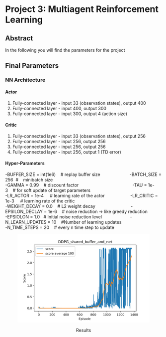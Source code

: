 [//]: # (Image References)

[image1]: https://user-images.githubusercontent.com/10624937/42135619-d90f2f28-7d12-11e8-8823-82b970a54d7e.gif "Trained Agent"

# Project 3: Multiagent Reinforcement Learning

## Abstract
In the following you will find the parameters for the project


## Final Parameters
### NN Architecture
#### Actor 
1. Fully-connected layer - input 33 (observation states), output 400
2. Fully-connected layer - input 400, output 300
3. Fully-connected layer - input 300, output 4 (action size)

#### Critic
1. Fully-connected layer - input 33 (observation states), output 256
2. Fully-connected layer - input 256, output 256
4. Fully-connected layer - input 256, output 256
3. Fully-connected layer - input 256, output 1 (TD error)

#### Hyper-Parameters
-BUFFER_SIZE = int(1e6)&nbsp;&nbsp;&nbsp;&nbsp;# replay buffer size  &nbsp;&nbsp;&nbsp;&nbsp;&nbsp;&nbsp;&nbsp;&nbsp;&nbsp;&nbsp;&nbsp;&nbsp;&nbsp;&nbsp;&nbsp;&nbsp;&nbsp;&nbsp;&nbsp;&nbsp;&nbsp;&nbsp;&nbsp;-BATCH_SIZE = 256 &nbsp;#&nbsp;&nbsp;&nbsp; minibatch size<br />
-GAMMA = 0.99&nbsp;&nbsp;&nbsp;&nbsp;# discount factor     &nbsp;&nbsp; &nbsp;&nbsp;&nbsp;&nbsp;&nbsp;&nbsp;&nbsp;&nbsp;&nbsp;&nbsp;&nbsp;&nbsp;&nbsp;&nbsp;&nbsp;&nbsp;&nbsp;&nbsp;&nbsp;&nbsp;&nbsp;&nbsp;&nbsp;&nbsp;&nbsp;&nbsp;&nbsp;&nbsp;&nbsp;&nbsp;&nbsp; &nbsp;&nbsp;&nbsp;&nbsp;&nbsp;&nbsp;&nbsp;  -TAU = 1e-3&nbsp;&nbsp;&nbsp;&nbsp;# for soft update of target parameters<br />
-LR_ACTOR = 1e-4 &nbsp;&nbsp;&nbsp;&nbsp;# learning rate of the actor &nbsp;&nbsp;&nbsp;&nbsp;&nbsp;&nbsp;&nbsp;&nbsp;&nbsp;&nbsp;&nbsp;&nbsp;&nbsp;&nbsp;&nbsp;&nbsp;&nbsp;&nbsp;&nbsp; -LR_CRITIC = 1e-3 &nbsp;&nbsp;&nbsp;&nbsp;# learning rate of the critic<br />
-WEIGHT_DECAY = 0.0&nbsp;&nbsp;&nbsp;&nbsp;# L2 weight decay&nbsp;&nbsp;&nbsp;&nbsp;&nbsp;&nbsp;&nbsp;&nbsp;&nbsp;&nbsp;&nbsp;&nbsp;&nbsp;&nbsp; &nbsp;&nbsp;&nbsp;&nbsp;&nbsp;&nbsp;&nbsp;&nbsp;&nbsp;&nbsp;&nbsp;&nbsp;&nbsp;&nbsp;-EPSILON_DECLAY = 1e-6&nbsp;&nbsp;&nbsp;&nbsp;# noise reduction -> like greedy reduction<br />
-EPSIOLON       = 1.0&nbsp;&nbsp;&nbsp;# Initial noise reduction level&nbsp;&nbsp;&nbsp;&nbsp;&nbsp;&nbsp;&nbsp;&nbsp;&nbsp;&nbsp;&nbsp;&nbsp;&nbsp;&nbsp;&nbsp;&nbsp;&nbsp;&nbsp;&nbsp; &nbsp;&nbsp;&nbsp;-N_LEARN_UPDATES = 10&nbsp;&nbsp;&nbsp; #Number of learning updates<br />
-N_TIME_STEPS    = 20&nbsp;&nbsp;&nbsp;&nbsp;# every n time step to update<br />


<figure>
 <img src="./img/Scores_Signle_DDPG.jpg" width="750" alt="whatever" />
 <p></p> 
 <p style="text-align: center;"> Results  </p> 
 </figcaption>
</figure>
 <p></p>

